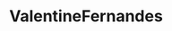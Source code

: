 ---
title: ValentineFernandes
github: https://github.com/ValentineFernandes
mode: light
transition: 3s
archetype:
- Little Bit of Everything
---